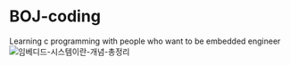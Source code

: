 # BOJ-coding
Learning c programming with people who want to be embedded engineer
![임베디드-시스템이란-개념-총정리](https://user-images.githubusercontent.com/79752918/109389196-d3a2bd80-794e-11eb-98e6-a305c4ecbbfe.jpg)

